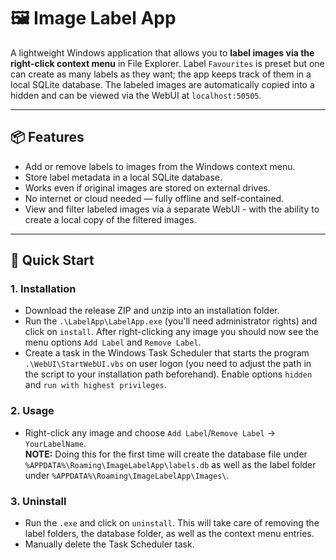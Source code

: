 # 🖼️ Image Label App

A lightweight Windows application that allows you to **label images via the right-click context menu** in File Explorer. Label `Favourites` is preset but one can create as many labels as they want; the app keeps track of them in a local SQLite database. The labeled images are automatically copied into a hidden and can be viewed via the WebUI at `localhost:50505`.

---

## 📦 Features

- Add or remove labels to images from the Windows context menu.
- Store label metadata in a local SQLite database.
- Works even if original images are stored on external drives.
- No internet or cloud needed — fully offline and self-contained.
- View and filter labeled images via a separate WebUI - with the ability to create a local copy of the filtered images.

---

## 🚀 Quick Start

### 1. **Installation**
- Download the release ZIP and unzip into an installation folder.
- Run the `.\LabelApp\LabelApp.exe` (you'll need administrator rights) and click on `install`. After right-clicking any image you should now see the menu options `Add Label` and `Remove Label`.
- Create a task in the Windows Task Scheduler that starts the program `.\WebUI\StartWebUI.vbs` on user logon (you need to adjust the path in the script to your installation path beforehand). Enable options `hidden` and `run with highest privileges`.

### 2. **Usage**
- Right-click any image and choose `Add Label`/`Remove Label` → `YourLabelName`. <br/>
  **NOTE:** Doing this for the first time will create the database file under `%APPDATA%\Roaming\ImageLabelApp\labels.db` as well as the label folder under `%APPDATA%\Roaming\ImageLabelApp\Images\`.

### 3. Uninstall
- Run the `.exe` and click on `uninstall`. This will take care of removing the label folders, the database folder, as well as the context menu entries.
- Manually delete the Task Scheduler task.